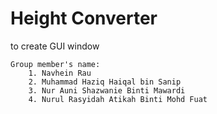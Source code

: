 # Height Converter
 to create GUI window
    
    Group member's name:
        1. Navhein Rau
        2. Muhammad Haziq Haiqal bin Sanip
        3. Nur Auni Shazwanie Binti Mawardi
        4. Nurul Rasyidah Atikah Binti Mohd Fuat